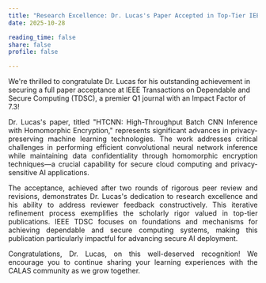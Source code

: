 ```yaml
---
title: "Research Excellence: Dr. Lucas's Paper Accepted in Top-Tier IEEE TDSC Journal"
date: 2025-10-28

reading_time: false
share: false
profile: false

---
```

We're thrilled to congratulate Dr. Lucas for his outstanding achievement in securing a full paper acceptance at IEEE Transactions on Dependable and Secure Computing (TDSC), a premier Q1 journal with an Impact Factor of 7.3!
<!--more-->

<div style="text-align: justify">
Dr. Lucas's paper, titled "HTCNN: High-Throughput Batch CNN Inference with Homomorphic Encryption," represents significant advances in privacy-preserving machine learning technologies. The work addresses critical challenges in performing efficient convolutional neural network inference while maintaining data confidentiality through homomorphic encryption techniques—a crucial capability for secure cloud computing and privacy-sensitive AI applications.

The acceptance, achieved after two rounds of rigorous peer review and revisions, demonstrates Dr. Lucas's dedication to research excellence and his ability to address reviewer feedback constructively. This iterative refinement process exemplifies the scholarly rigor valued in top-tier publications. IEEE TDSC focuses on foundations and mechanisms for achieving dependable and secure computing systems, making this publication particularly impactful for advancing secure AI deployment.

Congratulations, Dr. Lucas, on this well-deserved recognition! We encourage you to continue sharing your learning experiences with the CALAS community as we grow together.
</div>